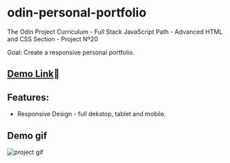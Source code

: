 # odin-personal-portfolio

The Odin Project Curriculum - Full Stack JavaScript Path - Advanced HTML and CSS Section - Project Nº20

Goal: Create a responsive personal portfolio.

## [Demo Link](https://stanimirkosev.github.io/odin-personal-portfolio/):wave:

## Features:

- Responsive Design - full dekstop, tablet and mobile.

## Demo gif

![project gif](./src/images/cropped-mobile.gif)
